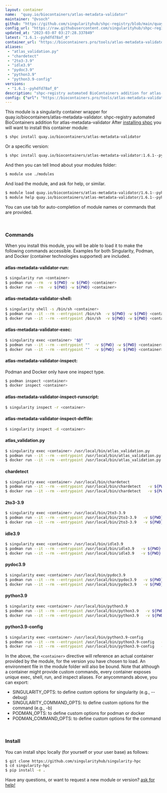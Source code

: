 ```yaml
---
layout: container
name:  "quay.io/biocontainers/atlas-metadata-validator"
maintainer: "@vsoch"
github: "https://github.com/singularityhub/shpc-registry/blob/main/quay.io/biocontainers/atlas-metadata-validator/container.yaml"
config_url: "https://raw.githubusercontent.com/singularityhub/shpc-registry/main/quay.io/biocontainers/atlas-metadata-validator/container.yaml"
updated_at: "2023-03-07 03:27:28.337849"
latest: "1.6.1--pyhdfd78af_0"
container_url: "https://biocontainers.pro/tools/atlas-metadata-validator"
aliases:
 - "atlas_validation.py"
 - "chardetect"
 - "2to3-3.9"
 - "idle3.9"
 - "pydoc3.9"
 - "python3.9"
 - "python3.9-config"
versions:
 - "1.6.1--pyhdfd78af_0"
description: "shpc-registry automated BioContainers addition for atlas-metadata-validator"
config: {"url": "https://biocontainers.pro/tools/atlas-metadata-validator", "maintainer": "@vsoch", "description": "shpc-registry automated BioContainers addition for atlas-metadata-validator", "latest": {"1.6.1--pyhdfd78af_0": "sha256:be1a06266ce8ae61988c4c338cca65d02a099af9f5e3a1d4eedc24ec452ef9a6"}, "tags": {"1.6.1--pyhdfd78af_0": "sha256:be1a06266ce8ae61988c4c338cca65d02a099af9f5e3a1d4eedc24ec452ef9a6"}, "docker": "quay.io/biocontainers/atlas-metadata-validator", "aliases": {"atlas_validation.py": "/usr/local/bin/atlas_validation.py", "chardetect": "/usr/local/bin/chardetect", "2to3-3.9": "/usr/local/bin/2to3-3.9", "idle3.9": "/usr/local/bin/idle3.9", "pydoc3.9": "/usr/local/bin/pydoc3.9", "python3.9": "/usr/local/bin/python3.9", "python3.9-config": "/usr/local/bin/python3.9-config"}}
---
```


This module is a singularity container wrapper for quay.io/biocontainers/atlas-metadata-validator.
shpc-registry automated BioContainers addition for atlas-metadata-validator
After [installing shpc](#install) you will want to install this container module:


```bash
$ shpc install quay.io/biocontainers/atlas-metadata-validator
```

Or a specific version:

```bash
$ shpc install quay.io/biocontainers/atlas-metadata-validator:1.6.1--pyhdfd78af_0
```

And then you can tell lmod about your modules folder:

```bash
$ module use ./modules
```

And load the module, and ask for help, or similar.

```bash
$ module load quay.io/biocontainers/atlas-metadata-validator/1.6.1--pyhdfd78af_0
$ module help quay.io/biocontainers/atlas-metadata-validator/1.6.1--pyhdfd78af_0
```

You can use tab for auto-completion of module names or commands that are provided.

<br>

### Commands

When you install this module, you will be able to load it to make the following commands accessible.
Examples for both Singularity, Podman, and Docker (container technologies supported) are included.

#### atlas-metadata-validator-run:

```bash
$ singularity run <container>
$ podman run --rm  -v ${PWD} -w ${PWD} <container>
$ docker run --rm  -v ${PWD} -w ${PWD} <container>
```

#### atlas-metadata-validator-shell:

```bash
$ singularity shell -s /bin/sh <container>
$ podman run --it --rm --entrypoint /bin/sh  -v ${PWD} -w ${PWD} <container>
$ docker run --it --rm --entrypoint /bin/sh  -v ${PWD} -w ${PWD} <container>
```

#### atlas-metadata-validator-exec:

```bash
$ singularity exec <container> "$@"
$ podman run --it --rm --entrypoint ""  -v ${PWD} -w ${PWD} <container> "$@"
$ docker run --it --rm --entrypoint ""  -v ${PWD} -w ${PWD} <container> "$@"
```

#### atlas-metadata-validator-inspect:

Podman and Docker only have one inspect type.

```bash
$ podman inspect <container>
$ docker inspect <container>
```

#### atlas-metadata-validator-inspect-runscript:

```bash
$ singularity inspect -r <container>
```

#### atlas-metadata-validator-inspect-deffile:

```bash
$ singularity inspect -d <container>
```


#### atlas_validation.py

```bash
$ singularity exec <container> /usr/local/bin/atlas_validation.py
$ podman run --it --rm --entrypoint /usr/local/bin/atlas_validation.py   -v ${PWD} -w ${PWD} <container> -c " $@"
$ docker run --it --rm --entrypoint /usr/local/bin/atlas_validation.py   -v ${PWD} -w ${PWD} <container> -c " $@"
```


#### chardetect

```bash
$ singularity exec <container> /usr/local/bin/chardetect
$ podman run --it --rm --entrypoint /usr/local/bin/chardetect   -v ${PWD} -w ${PWD} <container> -c " $@"
$ docker run --it --rm --entrypoint /usr/local/bin/chardetect   -v ${PWD} -w ${PWD} <container> -c " $@"
```


#### 2to3-3.9

```bash
$ singularity exec <container> /usr/local/bin/2to3-3.9
$ podman run --it --rm --entrypoint /usr/local/bin/2to3-3.9   -v ${PWD} -w ${PWD} <container> -c " $@"
$ docker run --it --rm --entrypoint /usr/local/bin/2to3-3.9   -v ${PWD} -w ${PWD} <container> -c " $@"
```


#### idle3.9

```bash
$ singularity exec <container> /usr/local/bin/idle3.9
$ podman run --it --rm --entrypoint /usr/local/bin/idle3.9   -v ${PWD} -w ${PWD} <container> -c " $@"
$ docker run --it --rm --entrypoint /usr/local/bin/idle3.9   -v ${PWD} -w ${PWD} <container> -c " $@"
```


#### pydoc3.9

```bash
$ singularity exec <container> /usr/local/bin/pydoc3.9
$ podman run --it --rm --entrypoint /usr/local/bin/pydoc3.9   -v ${PWD} -w ${PWD} <container> -c " $@"
$ docker run --it --rm --entrypoint /usr/local/bin/pydoc3.9   -v ${PWD} -w ${PWD} <container> -c " $@"
```


#### python3.9

```bash
$ singularity exec <container> /usr/local/bin/python3.9
$ podman run --it --rm --entrypoint /usr/local/bin/python3.9   -v ${PWD} -w ${PWD} <container> -c " $@"
$ docker run --it --rm --entrypoint /usr/local/bin/python3.9   -v ${PWD} -w ${PWD} <container> -c " $@"
```


#### python3.9-config

```bash
$ singularity exec <container> /usr/local/bin/python3.9-config
$ podman run --it --rm --entrypoint /usr/local/bin/python3.9-config   -v ${PWD} -w ${PWD} <container> -c " $@"
$ docker run --it --rm --entrypoint /usr/local/bin/python3.9-config   -v ${PWD} -w ${PWD} <container> -c " $@"
```



In the above, the `<container>` directive will reference an actual container provided
by the module, for the version you have chosen to load. An environment file in the
module folder will also be bound. Note that although a container
might provide custom commands, every container exposes unique exec, shell, run, and
inspect aliases. For anycommands above, you can export:

 - SINGULARITY_OPTS: to define custom options for singularity (e.g., --debug)
 - SINGULARITY_COMMAND_OPTS: to define custom options for the command (e.g., -b)
 - PODMAN_OPTS: to define custom options for podman or docker
 - PODMAN_COMMAND_OPTS: to define custom options for the command

<br>

### Install

You can install shpc locally (for yourself or your user base) as follows:

```bash
$ git clone https://github.com/singularityhub/singularity-hpc
$ cd singularity-hpc
$ pip install -e .
```

Have any questions, or want to request a new module or version? [ask for help!](https://github.com/singularityhub/singularity-hpc/issues)